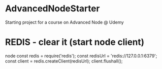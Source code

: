 # AdvancedNodeStarter
Starting project for a course on Advanced Node @ Udemy

# REDIS - clear it (start node client)
node
    const redis = require('redis');
    const redisUrl = 'redis://127.0.0.1:6379';
    const client = redis.createClient(redisUrl);
    client.flushall();
